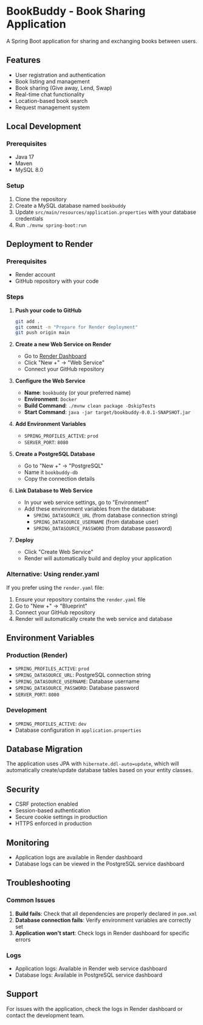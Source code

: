 # BookBuddy - Book Sharing Application

A Spring Boot application for sharing and exchanging books between users.

## Features

- User registration and authentication
- Book listing and management
- Book sharing (Give away, Lend, Swap)
- Real-time chat functionality
- Location-based book search
- Request management system

## Local Development

### Prerequisites
- Java 17
- Maven
- MySQL 8.0

### Setup
1. Clone the repository
2. Create a MySQL database named `bookbuddy`
3. Update `src/main/resources/application.properties` with your database credentials
4. Run `./mvnw spring-boot:run`

## Deployment to Render

### Prerequisites
- Render account
- GitHub repository with your code

### Steps

1. **Push your code to GitHub**
   ```bash
   git add .
   git commit -m "Prepare for Render deployment"
   git push origin main
   ```

2. **Create a new Web Service on Render**
   - Go to [Render Dashboard](https://dashboard.render.com/)
   - Click "New +" → "Web Service"
   - Connect your GitHub repository

3. **Configure the Web Service**
   - **Name**: `bookbuddy` (or your preferred name)
   - **Environment**: `Docker`
   - **Build Command**: `./mvnw clean package -DskipTests`
   - **Start Command**: `java -jar target/bookbuddy-0.0.1-SNAPSHOT.jar`

4. **Add Environment Variables**
   - `SPRING_PROFILES_ACTIVE`: `prod`
   - `SERVER_PORT`: `8080`

5. **Create a PostgreSQL Database**
   - Go to "New +" → "PostgreSQL"
   - Name it `bookbuddy-db`
   - Copy the connection details

6. **Link Database to Web Service**
   - In your web service settings, go to "Environment"
   - Add these environment variables from the database:
     - `SPRING_DATASOURCE_URL` (from database connection string)
     - `SPRING_DATASOURCE_USERNAME` (from database user)
     - `SPRING_DATASOURCE_PASSWORD` (from database password)

7. **Deploy**
   - Click "Create Web Service"
   - Render will automatically build and deploy your application

### Alternative: Using render.yaml

If you prefer using the `render.yaml` file:
1. Ensure your repository contains the `render.yaml` file
2. Go to "New +" → "Blueprint"
3. Connect your GitHub repository
4. Render will automatically create the web service and database

## Environment Variables

### Production (Render)
- `SPRING_PROFILES_ACTIVE`: `prod`
- `SPRING_DATASOURCE_URL`: PostgreSQL connection string
- `SPRING_DATASOURCE_USERNAME`: Database username
- `SPRING_DATASOURCE_PASSWORD`: Database password
- `SERVER_PORT`: `8080`

### Development
- `SPRING_PROFILES_ACTIVE`: `dev`
- Database configuration in `application.properties`

## Database Migration

The application uses JPA with `hibernate.ddl-auto=update`, which will automatically create/update database tables based on your entity classes.

## Security

- CSRF protection enabled
- Session-based authentication
- Secure cookie settings in production
- HTTPS enforced in production

## Monitoring

- Application logs are available in Render dashboard
- Database logs can be viewed in the PostgreSQL service dashboard

## Troubleshooting

### Common Issues

1. **Build fails**: Check that all dependencies are properly declared in `pom.xml`
2. **Database connection fails**: Verify environment variables are correctly set
3. **Application won't start**: Check logs in Render dashboard for specific errors

### Logs

- Application logs: Available in Render web service dashboard
- Database logs: Available in PostgreSQL service dashboard

## Support

For issues with the application, check the logs in Render dashboard or contact the development team. 